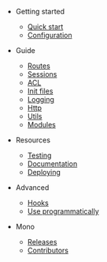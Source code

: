 - Getting started
  - [Quick start](quickstart.md)
  - [Configuration](configuration.md)

- Guide
  - [Routes](routes.md)
  - [Sessions](sessions.md)
  - [ACL](acl.md)
  - [Init files](init-files.md)
  - [Logging](logging.md)
  - [Http](http.md)
  - [Utils](utils.md)
  - [Modules](modules.md)

- Resources
  - [Testing](testing.md)
  - [Documentation](documentation.md)
  - [Deploying](deploying.md)

- Advanced
  - [Hooks](hooks.md)
  - [Use programmatically](mono.md)

- Mono
  - [Releases](https://github.com/mono-js/mono/releases)
  - [Contributors](https://github.com/mono-js/mono/graphs/contributors)
